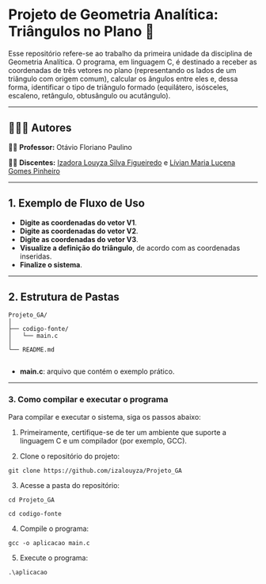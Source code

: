 # Projeto de Geometria Analítica: Triângulos no Plano 📐

Esse repositório refere-se ao trabalho da primeira unidade da disciplina de Geometria Analítica. O programa, em linguagem C, é destinado a receber as coordenadas de três vetores no plano (representando os lados de um triângulo com origem comum), calcular os ângulos entre eles e, dessa forma, identificar o tipo de triângulo formado (equilátero, isósceles, escaleno, retângulo, obtusângulo ou acutângulo).

---

## 👨‍👧‍👧 Autores

👨‍🏫 **Professor:** Otávio Floriano Paulino

👩‍🎓 **Discentes:** [Izadora Louyza Silva Figueiredo](https://github.com/izalouyza) e [Lívian Maria Lucena Gomes Pinheiro](https://github.com/livianlucena)

---

## 1. Exemplo de Fluxo de Uso

- **Digite as coordenadas do vetor V1**.
- **Digite as coordenadas do vetor V2**.
- **Digite as coordenadas do vetor V3**.
- **Visualize a definição do triângulo**, de acordo com as coordenadas inseridas.
- **Finalize o sistema**.

---

## 2. Estrutura de Pastas

```
Projeto_GA/
│
├── codigo-fonte/
│   └── main.c
│
└── README.md                      
                
```
- **main.c**: arquivo que contém o exemplo prático.

---

### 3. Como compilar e executar o programa

Para compilar e executar o sistema, siga os passos abaixo:

1. Primeiramente, certifique-se de ter um ambiente que suporte a linguagem C e um compilador (por exemplo, GCC).
   
2. Clone o repositório do projeto:

```
git clone https://github.com/izalouyza/Projeto_GA
```

3. Acesse a pasta do repositório:
   
```
cd Projeto_GA
```
```
cd codigo-fonte
```

4. Compile o programa:

```
gcc -o aplicacao main.c
```


5. Execute o programa:
   
```
.\aplicacao
```


